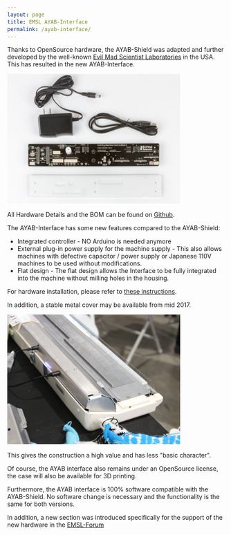 ```yaml
---
layout: page
title: EMSL AYAB-Interface
permalink: /ayab-interface/
---
```


Thanks to OpenSource hardware, the AYAB-Shield was adapted and further developed by the well-known [Evil Mad Scientist Laboratories](http://www.evilmadscientist.com/) in the USA. This has resulted in the new AYAB-Interface.

<img src="/assets/posts/ayab_interface.jpg" width="400">

All Hardware Details and the BOM can be found on [Github](https://github.com/AllYarnsAreBeautiful/ayab-hardware/tree/main/ayab-interface).

The AYAB-Interface has some new features compared to the AYAB-Shield:

* Integrated controller - NO Arduino is needed anymore
* External plug-in power supply for the machine supply - This also allows machines with defective capacitor / power supply or Japanese 110V machines to be used without modifications.
* Flat design - The flat design allows the Interface to be fully integrated into the machine without milling holes in the housing.

For hardware installation, please refer to [these instructions](http://wiki.evilmadscientist.com/AYAB_Hardware_Installation).


In addition, a stable metal cover may be available from mid 2017.

<img src="/assets/posts/housing.jpg" width="400">

This gives the construction a high value and has less "basic character".

Of course, the AYAB interface also remains under an OpenSource license, the case will also be available for 3D printing.

Furthermore, the AYAB interface is 100% software compatible with the AYAB-Shield. No software change is necessary and the functionality is the same for both versions.

In addition, a new section was introduced specifically for the support of the new hardware in the [EMSL-Forum](http://forum.evilmadscientist.com/categories/ayab-all-yarns-are-beautiful)
